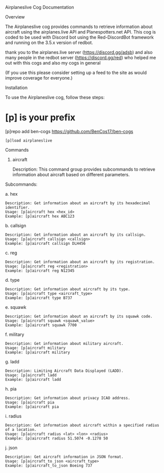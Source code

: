 Airplaneslive Cog Documentation

Overview

The Airplaneslive cog provides commands to retrieve information about aircraft using the airplanes.live API and Planespotters.net API. 
This cog is coded to be used with Discord bot using the Red-DiscordBot framework and running on the 3.5.x version of redbot.

thank you to the airplanes.live server (https://discord.gg/adsb) and also many people in the redbot server (https://discord.gg/red) who helped me out with this cogs and also my cogs in general 

(If you use this please consider setting up a feed to the site as would improve coverage for everyone.)



Installation


To use the Airplaneslive cog, follow these steps:

# [p] is your prefix


[p]repo add ben-cogs https://github.com/BenCos17/ben-cogs



    [p]load airplaneslive

Commands
1. aircraft

    Description: This command group provides subcommands to retrieve information about aircraft based on different parameters.

Subcommands:    

a. hex

    Description: Get information about an aircraft by its hexadecimal identifier.
    Usage: [p]aircraft hex <hex_id>
    Example: [p]aircraft hex ABC123

b. callsign

    Description: Get information about an aircraft by its callsign.
    Usage: [p]aircraft callsign <callsign>
    Example: [p]aircraft callsign DLH456

c. reg

    Description: Get information about an aircraft by its registration.
    Usage: [p]aircraft reg <registration>
    Example: [p]aircraft reg N12345

d. type

    Description: Get information about aircraft by its type.
    Usage: [p]aircraft type <aircraft_type>
    Example: [p]aircraft type B737

e. squawk

    Description: Get information about an aircraft by its squawk code.
    Usage: [p]aircraft squawk <squawk_value>
    Example: [p]aircraft squawk 7700

f. military

    Description: Get information about military aircraft.
    Usage: [p]aircraft military
    Example: [p]aircraft military

g. ladd

    Description: Limiting Aircraft Data Displayed (LADD).
    Usage: [p]aircraft ladd
    Example: [p]aircraft ladd

h. pia

    Description: Get information about privacy ICAO address.
    Usage: [p]aircraft pia
    Example: [p]aircraft pia

i. radius

    Description: Get information about aircraft within a specified radius of a location.
    Usage: [p]aircraft radius <lat> <lon> <radius>
    Example: [p]aircraft radius 51.5074 -0.1278 50

j. json

    Description: Get aircraft information in JSON format.
    Usage: [p]aircraft_to_json <aircraft_type>
    Example: [p]aircraft_to_json Boeing 737

